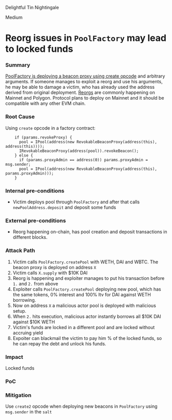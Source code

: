 Delightful Tin Nightingale

Medium

# Reorg issues in `PoolFactory` may lead to locked funds

### Summary

[PoolFactory is deploying a beacon proxy using create opcode](https://github.com/sherlock-audit/2024-06-new-scope/blob/c8300e73f4d751796daad3dadbae4d11072b3d79/zerolend-one/contracts/core/pool/PoolFactory.sol#L69-L89) and arbitrary arguments. If someone manages to exploit a reorg and use his arguments, he may be able to damage a victim, who has already used the address derived from original deployment. [Reorgs](https://abarbatei.xyz/blockchain-reorgs-for-managers-and-auditors) are commonly happening on Mainnet and Polygon. Protocol plans to deploy on Mainnet and it should be compatible with any other EVM chain.

### Root Cause

Using `create` opcode in a factory contract:
```solidity
    if (params.revokeProxy) {
      pool = IPool(address(new RevokableBeaconProxy(address(this), address(this))));
      IRevokableBeaconProxy(address(pool)).revokeBeacon();
    } else {
      if (params.proxyAdmin == address(0)) params.proxyAdmin = msg.sender;
      pool = IPool(address(new RevokableBeaconProxy(address(this), params.proxyAdmin)));
    }
``` 

### Internal pre-conditions

- Victim deploys pool through `PoolFactory` and after that calls `newPoolAddress.deposit` and deposit some funds

### External pre-conditions

- Reorg happening on-chain, has pool creation and deposit transactions in different blocks.

### Attack Path

1. Victim calls `PoolFactory.createPool` with WETH, DAI and WBTC. The beacon proxy is deployed on address `X`
2. Victim calls `X.supply` with $10K DAI
3. Reorg is happening and exploiter manages to put his transaction before `1.` and `2.` from above
4. Exploiter calls `PoolFactory.createPool` deploying new pool, which has the same tokens, 0% interest and 100% ltv for DAI against WETH borrowing.
5. Now on address `X` a malicious actor pool is deployed with malicious setup. 
6. When `2.` hits execution, malicious actor instantly borrows all $10K DAI against $10K WETH 
7. Victim's funds are locked in a different pool and are locked without accruing yield
8. Expoiter can blackmail the victim to pay him % of the locked funds, so he can repay the debt and unlock his funds. 

### Impact

Locked funds 

### PoC


### Mitigation

Use `create2` opcode when deploying new beacons in `PoolFactory` using `msg.sender` in the `salt`